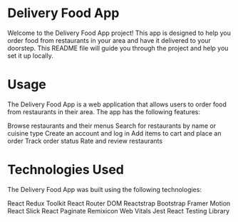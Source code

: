 # Delivery Food App

Welcome to the Delivery Food App project! This app is designed to help you order food from restaurants in your area and have it delivered to your doorstep. This README file will guide you through the project and help you set it up locally.

# Usage

The Delivery Food App is a web application that allows users to order food from restaurants in their area. The app has the following features:

Browse restaurants and their menus
Search for restaurants by name or cuisine type
Create an account and log in
Add items to cart and place an order
Track order status
Rate and review restaurants

# Technologies Used

The Delivery Food App was built using the following technologies:

React
Redux Toolkit
React Router DOM
Reactstrap
Bootstrap
Framer Motion
React Slick
React Paginate
Remixicon
Web Vitals
Jest
React Testing Library
